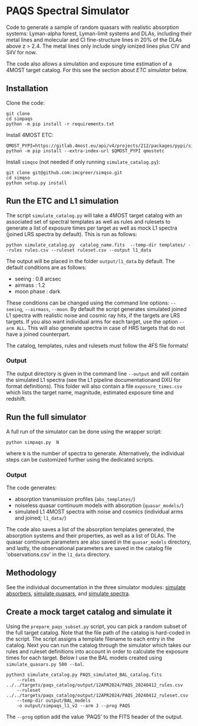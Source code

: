# PAQS Spectral Simulator


Code to generate a sample of random quasars with realistic absorption systems:
Lyman-alpha forest, Lyman-limit systems and DLAs, including their metal lines
and molecular and CI fine-structure lines in 20% of the DLAs above z > 2.4.
The metal lines only include singly ionized lines plus CIV and SiIV for now.

The code also allows a simulation and exposure time estimation of a 4MOST target catalog.
For this see the section about *ETC simulator* below.


## Installation

Clone the code:
    
    git clone 
    cd simpaqs
    python -m pip install -r requirements.txt


Install 4MOST ETC:

    QMOST_PYPI=https://gitlab.4most.eu/api/v4/projects/212/packages/pypi/simple
    python -m pip install --extra-index-url $QMOST_PYPI qmostetc


Install `simqso` (not needed if only running `simulate_catalog.py`):

    git clone git@github.com:imcgreer/simqso.git
    cd simqso
    python setup.py install


## Run the ETC and L1 simulation

The script `simulate_catalog.py` will take a 4MOST target catalog with an associated
set of spectral templates as well as rules and rulesets to generate a list of exposure
times per target as well as mock L1 spectra (joined LRS spectra by default). This is run as follows:

    python simulate_catalog.py  catalog_name.fits  --temp-dir templates/ --rules rules.csv --ruleset ruleset.csv --output l1_data

The output will be placed in the folder `output/l1_data` by default. The default conditions are as follows:

 - seeing : 0.8 arcsec
 - airmass : 1.2
 - moon phase : dark

These conditions can be changed using the command line options: `--seeing`, `--airmass`, `--moon`.
By default the script generates simulated joined L1 spectra with realistic noise and cosmic ray hits, if the targets are LRS targets. If you also want individual arms for each target, use the option `--arm ALL`. This will also generate spectra in case of HRS targets that do not have a joined counterpart.

The catalog, templates, rules and rulesets must follow the 4FS file formats!

### Output

The output directory is given in the command line `--output` and will contain the simulated L1 spectra (see the L1 pipeline documentationand DXU for format definitions). This folder will also contain a file `exposure_times.csv` which lists the target name, magnitude, estimated exposure time and redshift.



## Run the full simulator

A full run of the simulator can be done using the wrapper script:

    python simpaqs.py  N


where `N` is the number of spectra to generate.
Alternatively, the individual steps can be customized further using the dedicated scripts. 


### Output
The code generates: 
 - absorption transmission profiles (`abs_templates/`)
 - noiseless quasar continuum models with absorption (`quasar_models/`)
 - simulated L1 4MOST spectra with noise and cosmics (individual arms and joined; `l1_data/`)

The code also saves a list of the absorption templates generated,
the absorption systems and their properties, as well as a list of DLAs.
The quasar continuum parameters are also saved in the `quasar_models` directory,
and lastly, the observational parameters are saved in the catalog file 'observations.csv'
in the `l1_data` directory.


## Methodology

See the individual documentation in the three simulator modules:
[simulate absorbers](simulate_absorbers.py), [simulate quasars](simulate_quasars.py),
and [simulate spectra](simulate_spectra.py).


## Create a mock target catalog and simulate it

Using the `prepare_paqs_subset.py` script, you can pick a random subset of the full target catalog. Note that the file path of the catalog is hard-coded in the script. The script assigns a template filename to each entry in the catalog.
Next you can run the catalog through the simulator which takes our rules and ruleset definitions into account in order to calculate the exposure times for each target. Below I use the BAL models created using `simulate_quasars.py 500 --bal`.

    python3 simulate_catalog.py PAQS_simulated_BAL_catalog.fits
        --rules ../../targets/paqs_catalog/output/12APR2024/PAQS_20240412_rules.csv
        --ruleset ../../targets/paqs_catalog/output/12APR2024/PAQS_20240412_ruleset.csv
        --temp-dir output/BAL_models
        -o output/simpaqs_l1_v2 --arm J --prog PAQS

The `--prog` option add the value 'PAQS' to the FITS header of the output.

